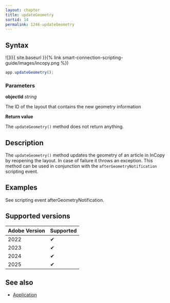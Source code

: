 ```yaml
---
layout: chapter
title: updateGeometry
sortid: 14
permalink: 1246-updateGeometry
---
```


## Syntax

![]({{ site.baseurl }}{% link smart-connection-scripting-guide/images/incopy.png %})

```javascript
app.updateGeometry();
```

### Parameters

**objectId** _string_

The ID of the layout that contains the new geometry information

**Return value**

The `updateGeometry()` method does not return anything.

## Description

The `updateGeometry()` method updates the geometry of an article in InCopy by reopening the layout. In case of failure it throws an exception. This method can be used in conjunction with the `afterGeometryNotification` scripting event.

## Examples

See scripting event afterGeometryNotification.

## Supported versions

| Adobe Version | Supported  |
| ------------- | ---------- |
| 2022          | ✔          |
| 2023          | ✔          |
| 2024          | ✔          |
| 2025          | ✔          |

## See also

- [Application](./index.md)
